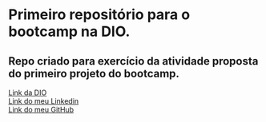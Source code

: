 # Primeiro repositório para o bootcamp na DIO.

## Repo criado para exercício da atividade proposta do primeiro projeto do bootcamp.

[Link da DIO](https://www.dio.me/) <br>
[Link do meu Linkedin](https://www.linkedin.com/in/leonidas-ferreira/) <br>
[Link do meu GitHub](https://github.com/drawanz) <br>
